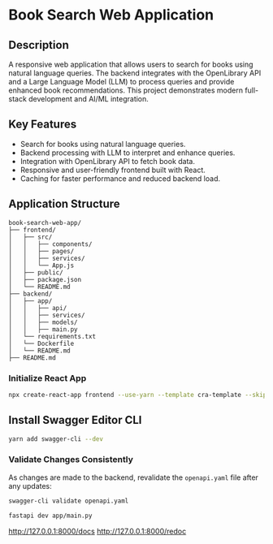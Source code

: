 # Book Search Web Application

## Description

A responsive web application that allows users to search for books using natural language queries. The backend integrates with the OpenLibrary API and a Large Language Model (LLM) to process queries and provide enhanced book recommendations. This project demonstrates modern full-stack development and AI/ML integration.

## Key Features

- Search for books using natural language queries.
- Backend processing with LLM to interpret and enhance queries.
- Integration with OpenLibrary API to fetch book data.
- Responsive and user-friendly frontend built with React.
- Caching for faster performance and reduced backend load.

## Application Structure

```
book-search-web-app/
├── frontend/
│   ├── src/
│   │   ├── components/
│   │   ├── pages/
│   │   ├── services/
│   │   └── App.js
│   ├── public/
│   ├── package.json
│   └── README.md
├── backend/
│   ├── app/
│   │   ├── api/
│   │   ├── services/
│   │   ├── models/
│   │   ├── main.py
│   └── requirements.txt
│   └── Dockerfile
│   └── README.md
├── README.md
```

### Initialize React App

````bash
npx create-react-app frontend --use-yarn --template cra-template --skip-install```
````

## Install Swagger Editor CLI

```bash
yarn add swagger-cli --dev

```

### Validate Changes Consistently

As changes are made to the backend, revalidate the `openapi.yaml` file after any updates:

```bash
swagger-cli validate openapi.yaml

```

```bash
fastapi dev app/main.py
```

http://127.0.0.1:8000/docs
http://127.0.0.1:8000/redoc